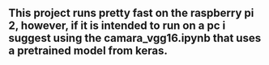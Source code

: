 ## This project runs pretty fast on the raspberry pi 2, however, if it is intended to run on a pc i suggest using the camara_vgg16.ipynb that uses a pretrained model from keras.
